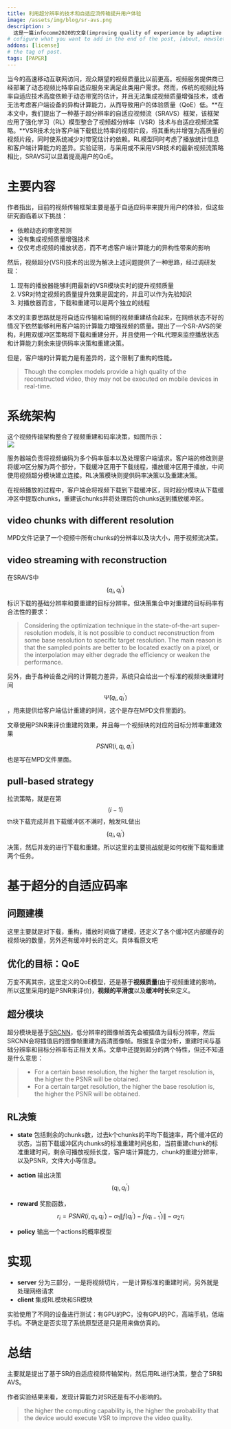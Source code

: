 ```yaml
---
title: 利用超分辨率的技术和自适应流传输提升用户体验
image: /assets/img/blog/sr-avs.png
description: >
  这是一篇infocomm2020的文章(improving quality of experience by adaptive video streaming with super-resolution)，主要是利用超分辨率(super-resolution)和RL来优化视频的传输
# cofigure what you want to add in the end of the post, [about, newsletter, related, random, license]
addons: [license]
# the tag of post.
tags: [PAPER]
---
```


当今的高速移动互联网访问，观众期望的视频质量比以前更高。视频服务提供商已经部署了动态视频比特率自适应服务来满足此类用户需求。然而，传统的视频比特率自适应技术高度依赖于动态带宽的估计，并且无法集成视频质量增强技术，或者无法考虑客户端设备的异构计算能力，从而导致用户的体验质量（QoE）低。**在本文中，我们提出了一种基于超分辨率的自适应视频流（SRAVS）框架，该框架应用了强化学习（RL）模型整合了视频超分辨率（VSR）技术与自适应视频流策略。**VSR技术允许客户端下载低比特率的视频片段，将其重构并增强为高质量的视频片段，同时使系统减少对带宽估计的依赖。RL模型同时考虑了播放统计信息和客户端计算能力的差异。实验证明，与采用或不采用VSR技术的最新视频流策略相比，SRAVS可以显着提高用户的QoE。


# 主要内容
作者指出，目前的视频传输框架主要是基于自适应码率来提升用户的体验，但这些研究面临着以下挑战：
* 依赖动态的带宽预测
* 没有集成视频质量增强技术
* 仅仅考虑视频的播放状态，而不考虑客户端计算能力的异构性带来的影响

然后，视频超分(VSR)技术的出现为解决上述问题提供了一种思路，经过调研发现：
1. 现有的播放器能够利用最新的VSR模块实时的提升视频质量
2. VSR对特定视频的质量提升效果是固定的，并且可以作为先验知识
3. 对播放器而言，下载和重建可以是两个独立的线程

本文的主要思路就是将自适应传输和端侧的视频重建结合起来，在网络状态不好的情况下依然能够利用客户端的计算能力增强视频的质量。提出了一个SR-AVS的架构，利用双缓冲区策略将下载和重建分开，并且使用一个RL代理来监控播放状态和计算能力剩余来提供码率决策和重建决策。

但是，客户端的计算能力是有差异的，这个限制了重构的性能。
> Though the complex models provide a high quality of the reconstructed video, they may not be executed on mobile devices in real-time.


# 系统架构
这个视频传输架构整合了视频重建和码率决策，如图所示：<br>
![]({{site.data.strings.blog_url}}sravs-arch.png)

服务器端负责将视频编码为多个码率版本以及处理客户端请求。客户端的修改则是将缓冲区分解为两个部分，下载缓冲区用于下载线程，播放缓冲区用于播放，中间使用视频超分模块建立连接。RL决策模块则提供码率决策以及重建决策。<br>

在视频播放的过程中，客户端会将视频下载到下载缓冲区，同时超分模块从下载缓冲区中提取chunks，重建该chunks并将处理后的chunks送到播放缓冲区。

## video chunks with different resolution
MPD文件记录了一个视频中所有chunks的分辨率以及块大小，用于视频流决策。

## video streaming with reconstruction
在SRAVS中$$\left( q_{i} , q_{i}^{'} \right) $$标识下载的基础分辨率和要重建的目标分辨率。但决策集合中对重建的目标码率有合法性的要求：
> Considering the optimization technique in the state-of-the-art super-resolution models, it is not possible to conduct reconstruction from some base resolution to specific target resolution. The main reason is that the sampled points are better to be located exactly on a pixel, or the interpolation may either degrade the efficiency or weaken the performance.

另外，由于各种设备之间的计算能力差异，系统只会给出一个标准的视频块重建时间$$ \bar{\Psi} \left(q_{i}, q_{i}^{'}\right)$$，用来提供给客户端估计重建的时间，这个是存在MPD文件里面的。<br>

文章使用PSNR来评价重建的效果，并且每一个视频块的对应的目标分辨率重建效果$$PSNR\left(i, q_{i}, q_{i}^{'}\right)$$也是写在MPD文件里面。

## pull-based strategy
拉流策略，就是在第$$(i-1)$$th块下载完成并且下载缓冲区不满时，触发RL做出$$\left( q_{i} , q_{i}^{'} \right) $$决策，然后并发的进行下载和重建。所以这里的主要挑战就是如何权衡下载和重建两个任务。

# 基于超分的自适应码率

## 问题建模
这里主要就是对下载，重构，播放时间做了建模，还定义了各个缓冲区内部缓存的视频块的数量，另外还有缓冲时长的定义。具体看原文吧

## 优化的目标：QoE
万变不离其宗，这里定义的QoE模型，还是基于**视频质量**(由于视频重建的影响，所以这里采用的是PSNR来评价)，**视频的平滑度**以及**缓冲时长**来定义。

## 超分模块
超分模块是基于[SRCNN](https://ieeexplore.ieee.org/abstract/document/7115171)，低分辨率的图像帧首先会被插值为目标分辨率，然后SRCNN会将插值后的图像帧重建为高清图像帧。根据复杂度分析，重建时间与基础分辨率和目标分辨率有正相关关系。文章中还提到超分的两个特性，但还不知道是什么意思：
> * For a certain base resolution, the higher the target resolution is, the higher the PSNR will be obtained.
> * For a certain target resolution, the higher the base resolution is, the higher the PSNR will be obtained.

## RL决策
* **state**  包括剩余的chunks数，过去k个chunks的平均下载速率，两个缓冲区的状态，当前下载缓冲区内chunks的标准重建时间总和，当前重建chunk的标准重建时间，剩余可播放视频长度，客户端计算能力，chunk的重建分辨率，以及PSNR，文件大小等信息。

* **action**  输出决策$$\left( q_{i} , q_{i}^{'} \right) $$

* **reward**  奖励函数，$$ r_{i} = PSNR \left(i, q_{i}, q_{i}^{'} \right) - \alpha_{1} \left \| f\left( q_{i}^{'}\right) - f\left(q_{i-1}^{'}\right) \right \| - \alpha_{2} \tau_{i} $$

* **policy**  输出一个actions的概率模型

# 实现
* **server**  分为三部分，一是将视频切片，一是计算标准的重建时间，另外就是处理网络请求
* **client**  集成RL模块和SR模块

实验使用了不同的设备进行测试：有GPU的PC，没有GPU的PC，高端手机，低端手机。不确定是否实现了系统原型还是只是用来做仿真的。

# 总结
主要就是提出了基于SR的自适应视频传输架构，然后用RL进行决策，整合了SR和AVS。<br>



作者实验结果来看，发现计算能力对SR还是有不小影响的。
> the higher the computing capability is, the higher the probability that the device would execute VSR to improve the video quality.